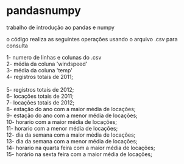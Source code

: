 # pandasnumpy
trabalho de introdução ao pandas e numpy

o código realiza as seguintes operações usando o arquivo .csv para consulta

1- numero de linhas e colunas do .csv <br>
2- média da coluna 'windspeed' <br>
3- média da coluna 'temp' <br>
4- registros totais de 2011; <br>  
5- registros totais de 2012; <br>
6- locações totais de 2011; <br>
7- locações totais de 2012; <br>
8- estação do ano com a maior média de locações; <br>
9- estação do ano com a menor média de locações; <br>
10- horario com a maior média de locações; <br>
11- horario com a menor média de locações; <br>
12- dia da semana com a maior média de locações; <br>
13- dia da semana com a menor média de locações; <br>
14- horario na quarta feira com a maior média de locações; <br>
15- horário na sexta feira com a maior média de locações; <br>
